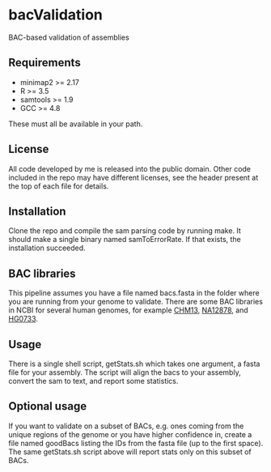 # bacValidation
BAC-based validation of assemblies

## Requirements
- minimap2 >= 2.17
- R >= 3.5
- samtools >= 1.9
- GCC >= 4.8

These must all be available in your path.

## License

All code developed by me is released into the public domain. Other code included in the repo may have different licenses, see the header present at the top of each file for details.

## Installation
Clone the repo and compile the sam parsing code by running make. It should make a single binary named samToErrorRate. If that exists, the installation succeeded.


## BAC libraries
This pipeline assumes you have a file named bacs.fasta in the folder where you are running from your genome to validate. There are some BAC libraries in NCBI for several human genomes, for example <a href="https://www.ncbi.nlm.nih.gov/nuccore/?term=VMRC59+and+complete">CHM13</a>, <a href="https://www.ncbi.nlm.nih.gov/nuccore/?term=VMRC53+and+complete">NA12878</a>, and <a href="https://www.ncbi.nlm.nih.gov/nuccore/?term=VMRC62+and+complete">HG0733</a>.

## Usage

There is a single shell script, getStats.sh which takes one argument, a fasta file for your assembly. The script will align the bacs to your assembly, convert the sam to text, and report some statistics.

## Optional usage

If you want to validate on a subset of BACs, e.g. ones coming from the unique regions of the genome or you have higher confidence in, create a file named goodBacs listing the IDs from the fasta file (up to the first space). The same getStats.sh script above will report stats only on this subset of BACs.
